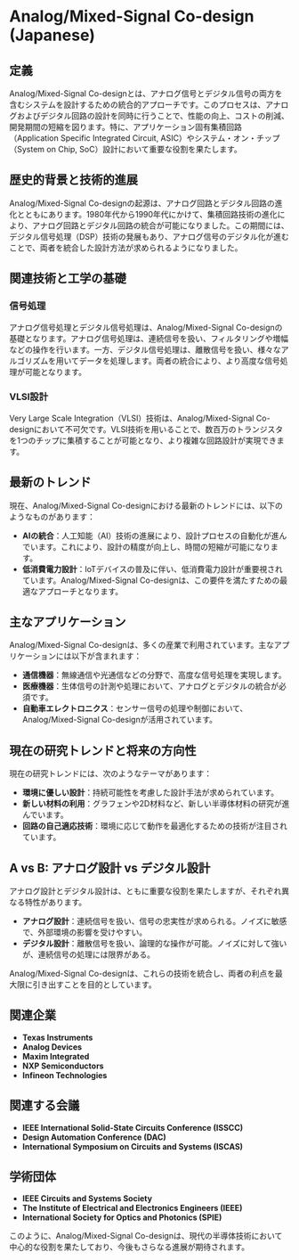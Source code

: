 # Analog/Mixed-Signal Co-design (Japanese)

## 定義

Analog/Mixed-Signal Co-designとは、アナログ信号とデジタル信号の両方を含むシステムを設計するための統合的アプローチです。このプロセスは、アナログおよびデジタル回路の設計を同時に行うことで、性能の向上、コストの削減、開発期間の短縮を図ります。特に、アプリケーション固有集積回路（Application Specific Integrated Circuit, ASIC）やシステム・オン・チップ（System on Chip, SoC）設計において重要な役割を果たします。

## 歴史的背景と技術的進展

Analog/Mixed-Signal Co-designの起源は、アナログ回路とデジタル回路の進化とともにあります。1980年代から1990年代にかけて、集積回路技術の進化により、アナログ回路とデジタル回路の統合が可能になりました。この期間には、デジタル信号処理（DSP）技術の発展もあり、アナログ信号のデジタル化が進むことで、両者を統合した設計方法が求められるようになりました。

## 関連技術と工学の基礎

### 信号処理

アナログ信号処理とデジタル信号処理は、Analog/Mixed-Signal Co-designの基礎となります。アナログ信号処理は、連続信号を扱い、フィルタリングや増幅などの操作を行います。一方、デジタル信号処理は、離散信号を扱い、様々なアルゴリズムを用いてデータを処理します。両者の統合により、より高度な信号処理が可能となります。

### VLSI設計

Very Large Scale Integration（VLSI）技術は、Analog/Mixed-Signal Co-designにおいて不可欠です。VLSI技術を用いることで、数百万のトランジスタを1つのチップに集積することが可能となり、より複雑な回路設計が実現できます。

## 最新のトレンド

現在、Analog/Mixed-Signal Co-designにおける最新のトレンドには、以下のようなものがあります：

- **AIの統合**：人工知能（AI）技術の進展により、設計プロセスの自動化が進んでいます。これにより、設計の精度が向上し、時間の短縮が可能になります。
- **低消費電力設計**：IoTデバイスの普及に伴い、低消費電力設計が重要視されています。Analog/Mixed-Signal Co-designは、この要件を満たすための最適なアプローチとなります。

## 主なアプリケーション

Analog/Mixed-Signal Co-designは、多くの産業で利用されています。主なアプリケーションには以下が含まれます：

- **通信機器**：無線通信や光通信などの分野で、高度な信号処理を実現します。
- **医療機器**：生体信号の計測や処理において、アナログとデジタルの統合が必須です。
- **自動車エレクトロニクス**：センサー信号の処理や制御において、Analog/Mixed-Signal Co-designが活用されています。

## 現在の研究トレンドと将来の方向性

現在の研究トレンドには、次のようなテーマがあります：

- **環境に優しい設計**：持続可能性を考慮した設計手法が求められています。
- **新しい材料の利用**：グラフェンや2D材料など、新しい半導体材料の研究が進んでいます。
- **回路の自己適応技術**：環境に応じて動作を最適化するための技術が注目されています。

## A vs B: アナログ設計 vs デジタル設計

アナログ設計とデジタル設計は、ともに重要な役割を果たしますが、それぞれ異なる特性があります。

- **アナログ設計**：連続信号を扱い、信号の忠実性が求められる。ノイズに敏感で、外部環境の影響を受けやすい。
- **デジタル設計**：離散信号を扱い、論理的な操作が可能。ノイズに対して強いが、連続信号の処理には限界がある。

Analog/Mixed-Signal Co-designは、これらの技術を統合し、両者の利点を最大限に引き出すことを目的としています。

## 関連企業

- **Texas Instruments**
- **Analog Devices**
- **Maxim Integrated**
- **NXP Semiconductors**
- **Infineon Technologies**

## 関連する会議

- **IEEE International Solid-State Circuits Conference (ISSCC)**
- **Design Automation Conference (DAC)**
- **International Symposium on Circuits and Systems (ISCAS)**

## 学術団体

- **IEEE Circuits and Systems Society**
- **The Institute of Electrical and Electronics Engineers (IEEE)**
- **International Society for Optics and Photonics (SPIE)**

このように、Analog/Mixed-Signal Co-designは、現代の半導体技術において中心的な役割を果たしており、今後もさらなる進展が期待されます。